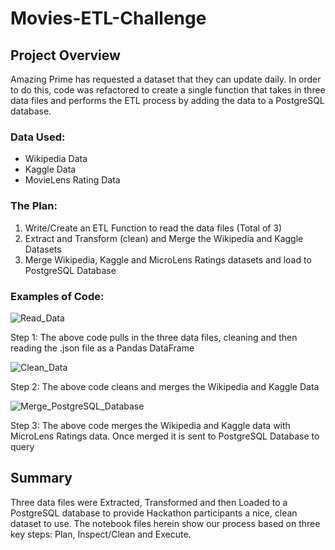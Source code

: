 # Movies-ETL-Challenge
## Project Overview
Amazing Prime has requested a dataset that they can update daily.  In order to do this, code was refactored to create a single function that takes in three data files and performs the ETL process  by adding the data to a PostgreSQL database.

### Data Used:
 - Wikipedia Data
 - Kaggle Data
 - MovieLens Rating Data
 
 ### The Plan:
 1. Write/Create an ETL Function to read the data files (Total of 3)
 2. Extract and Transform (clean) and Merge the Wikipedia and Kaggle Datasets
 3. Merge Wikipedia, Kaggle and MicroLens Ratings datasets and load to PostgreSQL Database

 
 ### Examples of Code:
 ![Read_Data](https://user-images.githubusercontent.com/89044350/137567382-6d8bd2cd-35b9-47a8-b0f8-89996ffeb578.PNG)

Step 1: The above code pulls in the three data files, cleaning and then reading the .json file as a Pandas DataFrame

![Clean_Data](https://user-images.githubusercontent.com/89044350/137567651-826db2bc-1071-4359-9983-9f5a28b203e3.PNG)

Step 2: The above code cleans and merges the Wikipedia and Kaggle Data

![Merge_PostgreSQL_Database](https://user-images.githubusercontent.com/89044350/137567749-2b906c68-b1e7-42b2-b6d3-6829185c0c10.PNG)

Step 3: The above code merges the Wikipedia and Kaggle data with MicroLens Ratings data.  Once merged it is sent to PostgreSQL Database to query

## Summary
Three data files were Extracted, Transformed and then Loaded to a PostgreSQL database to provide Hackathon participants a nice, clean dataset to use.  The notebook files herein show our process based on three key steps: Plan, Inspect/Clean and Execute.  
